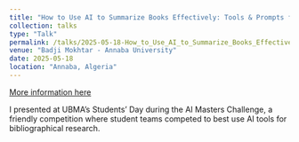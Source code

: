 ```yaml
---
title: "How to Use AI to Summarize Books Effectively: Tools & Prompts for the AI Masters Challenge"
collection: talks
type: "Talk"
permalink: /talks/2025-05-18-How_to_Use_AI_to_Summarize_Books_Effectively
venue: "Badji Mokhtar - Annaba University"
date: 2025-05-18
location: "Annaba, Algeria"
---
```


[More information here](https://hatem-zehir.github.io/posts/2025/05/How_to_Use_AI_to_Summarize_Books_Effectively)

I presented at UBMA’s Students’ Day during the AI Masters Challenge, a friendly competition where student teams competed to best use AI tools for bibliographical research.
